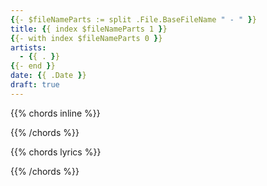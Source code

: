 ```yaml
---
{{- $fileNameParts := split .File.BaseFileName " - " }}
title: {{ index $fileNameParts 1 }}
{{- with index $fileNameParts 0 }}
artists: 
  - {{ . }}
{{- end }}
date: {{ .Date }}
draft: true
---
```


{{% chords inline %}}  
<!-- put intro here -->
{{% /chords %}}

{{% chords lyrics %}}  
<!-- put lyrics here -->
{{% /chords %}}
